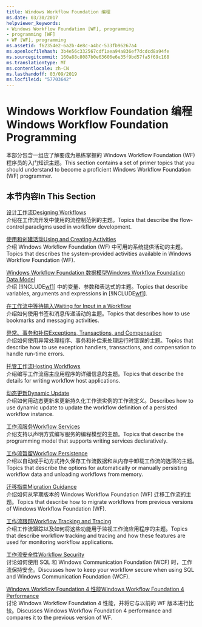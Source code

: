 ```yaml
---
title: Windows Workflow Foundation 编程
ms.date: 03/30/2017
helpviewer_keywords:
- Windows Workflow Foundation [WF], programming
- programming [WF]
- WF [WF], programming
ms.assetid: f62354e2-6a2b-4e8c-a4bc-533fb96267a4
ms.openlocfilehash: 3b4e56c332567cdf1aea94a836ef7dcdcd8a94fe
ms.sourcegitcommit: 160a88c8087b0e63606e6e35f9bd57fa5f69c168
ms.translationtype: MT
ms.contentlocale: zh-CN
ms.lasthandoff: 03/09/2019
ms.locfileid: "57703642"
---
```

# <a name="windows-workflow-foundation-programming"></a><span data-ttu-id="d5348-102">Windows Workflow Foundation 编程</span><span class="sxs-lookup"><span data-stu-id="d5348-102">Windows Workflow Foundation Programming</span></span>
<span data-ttu-id="d5348-103">本部分包含一组应了解要成为熟练掌握的 Windows Workflow Foundation (WF) 程序员的入门知识主题。</span><span class="sxs-lookup"><span data-stu-id="d5348-103">This section contains a set of primer topics that you should understand to become a proficient Windows Workflow Foundation (WF) programmer.</span></span>  
  
## <a name="in-this-section"></a><span data-ttu-id="d5348-104">本节内容</span><span class="sxs-lookup"><span data-stu-id="d5348-104">In This Section</span></span>  
 [<span data-ttu-id="d5348-105">设计工作流</span><span class="sxs-lookup"><span data-stu-id="d5348-105">Designing Workflows</span></span>](designing-workflows.md)  
 <span data-ttu-id="d5348-106">介绍在工作流开发中使用的流控制范例的主题。</span><span class="sxs-lookup"><span data-stu-id="d5348-106">Topics that describe the flow-control paradigms used in workflow development.</span></span>  
  
 [<span data-ttu-id="d5348-107">使用和创建活动</span><span class="sxs-lookup"><span data-stu-id="d5348-107">Using and Creating Activities</span></span>](using-and-creating-activities.md)  
 <span data-ttu-id="d5348-108">介绍 Windows Workflow Foundation (WF) 中可用的系统提供活动的主题。</span><span class="sxs-lookup"><span data-stu-id="d5348-108">Topics that describes the system-provided activities available in Windows Workflow Foundation (WF).</span></span>  
  
 [<span data-ttu-id="d5348-109">Windows Workflow Foundation 数据模型</span><span class="sxs-lookup"><span data-stu-id="d5348-109">Windows Workflow Foundation Data Model</span></span>](data-model.md)  
 <span data-ttu-id="d5348-110">介绍 [!INCLUDE[wf1](../../../includes/wf1-md.md)] 中的变量、参数和表达式的主题。</span><span class="sxs-lookup"><span data-stu-id="d5348-110">Topics that describe variables, arguments and expressions in [!INCLUDE[wf1](../../../includes/wf1-md.md)].</span></span>  
  
 [<span data-ttu-id="d5348-111">在工作流中等待输入</span><span class="sxs-lookup"><span data-stu-id="d5348-111">Waiting for Input in a Workflow</span></span>](waiting-for-input-in-a-workflow.md)  
 <span data-ttu-id="d5348-112">介绍如何使用书签和消息传递活动的主题。</span><span class="sxs-lookup"><span data-stu-id="d5348-112">Topics that describes how to use bookmarks and messaging activities.</span></span>  
  
 [<span data-ttu-id="d5348-113">异常、事务和补偿</span><span class="sxs-lookup"><span data-stu-id="d5348-113">Exceptions, Transactions, and Compensation</span></span>](exceptions-transactions-and-compensation.md)  
 <span data-ttu-id="d5348-114">介绍如何使用异常处理程序、事务和补偿来处理运行时错误的主题。</span><span class="sxs-lookup"><span data-stu-id="d5348-114">Topics that describe how to use exception handlers, transactions, and compensation to handle run-time errors.</span></span>  
  
 [<span data-ttu-id="d5348-115">托管工作流</span><span class="sxs-lookup"><span data-stu-id="d5348-115">Hosting Workflows</span></span>](hosting-workflows.md)  
 <span data-ttu-id="d5348-116">介绍编写工作流宿主应用程序的详细信息的主题。</span><span class="sxs-lookup"><span data-stu-id="d5348-116">Topics that describe the details for writing workflow host applications.</span></span>  
  
 [<span data-ttu-id="d5348-117">动态更新</span><span class="sxs-lookup"><span data-stu-id="d5348-117">Dynamic Update</span></span>](dynamic-update.md)  
 <span data-ttu-id="d5348-118">介绍如何用动态更新来更新持久化工作流实例的工作流定义。</span><span class="sxs-lookup"><span data-stu-id="d5348-118">Describes how to use dynamic update to update the workflow definition of a persisted workflow instance.</span></span>  
  
 [<span data-ttu-id="d5348-119">工作流服务</span><span class="sxs-lookup"><span data-stu-id="d5348-119">Workflow Services</span></span>](../wcf/feature-details/workflow-services.md)  
 <span data-ttu-id="d5348-120">介绍支持以声明方式编写服务的编程模型的主题。</span><span class="sxs-lookup"><span data-stu-id="d5348-120">Topics that describe the programming model that supports writing services declaratively.</span></span>  
  
 [<span data-ttu-id="d5348-121">工作流暂留</span><span class="sxs-lookup"><span data-stu-id="d5348-121">Workflow Persistence</span></span>](workflow-persistence.md)  
 <span data-ttu-id="d5348-122">介绍以自动或手动方式持久保存工作流数据和从内存中卸载工作流的选项的主题。</span><span class="sxs-lookup"><span data-stu-id="d5348-122">Topics that describe the options for automatically or manually persisting workflow data and unloading workflows from memory.</span></span>  
  
 [<span data-ttu-id="d5348-123">迁移指南</span><span class="sxs-lookup"><span data-stu-id="d5348-123">Migration Guidance</span></span>](migration-guidance.md)  
 <span data-ttu-id="d5348-124">介绍如何从早期版本的 Windows Workflow Foundation (WF) 迁移工作流的主题。</span><span class="sxs-lookup"><span data-stu-id="d5348-124">Topics that describe how to migrate workflows from previous versions of Windows Workflow Foundation (WF).</span></span>  
  
 [<span data-ttu-id="d5348-125">工作流跟踪</span><span class="sxs-lookup"><span data-stu-id="d5348-125">Workflow Tracking and Tracing</span></span>](workflow-tracking-and-tracing.md)  
 <span data-ttu-id="d5348-126">介绍工作流跟踪以及如何将这些功能用于监视工作流应用程序的主题。</span><span class="sxs-lookup"><span data-stu-id="d5348-126">Topics that describe workflow tracking and tracing and how these features are used for monitoring workflow applications.</span></span>  
  
 [<span data-ttu-id="d5348-127">工作流安全性</span><span class="sxs-lookup"><span data-stu-id="d5348-127">Workflow Security</span></span>](workflow-security.md)  
 <span data-ttu-id="d5348-128">讨论如何使用 SQL 和 Windows Communication Foundation (WCF) 时，工作流保持安全。</span><span class="sxs-lookup"><span data-stu-id="d5348-128">Discusses how to keep your workflow secure when using SQL and Windows Communication Foundation (WCF).</span></span>  
  
 [<span data-ttu-id="d5348-129">Windows Workflow Foundation 4 性能</span><span class="sxs-lookup"><span data-stu-id="d5348-129">Windows Workflow Foundation 4 Performance</span></span>](performance.md)  
 <span data-ttu-id="d5348-130">讨论 Windows Workflow Foundation 4 性能，并将它与以前的 WF 版本进行比较。</span><span class="sxs-lookup"><span data-stu-id="d5348-130">Discusses Windows Workflow Foundation 4 performance and compares it to the previous version of WF.</span></span>
